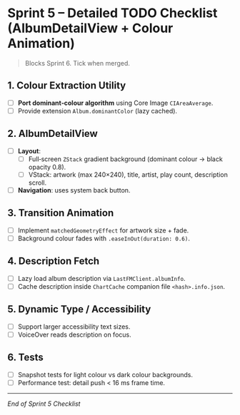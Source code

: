 # Sprint 5 – Detailed TODO Checklist (AlbumDetailView + Colour Animation)

> Blocks Sprint 6. Tick when merged.

## 1. Colour Extraction Utility

- [ ] **Port dominant‑colour algorithm** using Core Image `CIAreaAverage`.
- [ ] Provide extension `Album.dominantColor` (lazy cached).

## 2. AlbumDetailView

- [ ] **Layout**:
  - [ ] Full‑screen `ZStack` gradient background (dominant colour → black opacity 0.8).
  - [ ] VStack: artwork (max 240×240), title, artist, play count, description scroll.
- [ ] **Navigation**: uses system back button.

## 3. Transition Animation

- [ ] Implement `matchedGeometryEffect` for artwork size + fade.
- [ ] Background colour fades with `.easeInOut(duration: 0.6)`.

## 4. Description Fetch

- [ ] Lazy load album description via `LastFMClient.albumInfo`.
- [ ] Cache description inside `ChartCache` companion file `<hash>.info.json`.

## 5. Dynamic Type / Accessibility

- [ ] Support larger accessibility text sizes.
- [ ] VoiceOver reads description on focus.

## 6. Tests

- [ ] Snapshot tests for light colour vs dark colour backgrounds.
- [ ] Performance test: detail push < 16 ms frame time.

---

*End of Sprint 5 Checklist*
